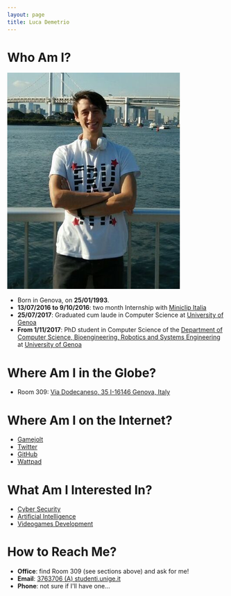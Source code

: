 ```yaml
---
layout: page
title: Luca Demetrio
---
```


# Who Am I?
![Ops, something went wrong. This picture is missing!](/pics/demetrio.jpg)
* Born in Genova, on **25/01/1993**.
* **13/07/2016 to 9/10/2016**: two month Internship with [Miniclip Italia](https://corporate.miniclip.com/where-we-are/)
* **25/07/2017**: Graduated cum laude in Computer Science at [University of Genoa](https://en.wikipedia.org/wiki/University_of_Genoa)
* **From 1/11/2017**: PhD student in Computer Science of the [Department of Computer Science, Bioengineering, Robotics and Systems Engineering](http://www.dibris.unige.it/) at [University of Genoa](https://en.wikipedia.org/wiki/University_of_Genoa)

# Where Am I in the Globe?
* Room 309: [Via Dodecaneso, 35 I-16146 Genova, Italy](https://www.google.com/maps/place/Universit%C3%A0+degli+Studi+di+Genova+-+Dipartimento+di+Informatica,+Bioingegneria,+Robotica+e+Ingegneria+dei+Sistemi/@44.4033504,8.9718396,17.37z/data=!4m5!3m4!1s0x0:0x36191c714ef37673!8m2!3d44.4032971!4d8.9723245?hl=en-US)

# Where Am I on the Internet?
* [Gamejolt](https://gamejolt.com/@wireluca)
* [Twitter](https://twitter.com/wireluca)
* [GitHub](https://github.com/zangobot)
* [Wattpad](https://www.wattpad.com/user/LucaDemetrio)

# What Am I Interested In?
* [Cyber Security](https://en.wikipedia.org/wiki/Computer_security)
* [Artificial Intelligence](https://en.wikipedia.org/wiki/Artificial_intelligence)
* [Videogames Development](https://en.wikipedia.org/wiki/Video_game_development)


# How to Reach Me?
* **Office**: find Room 309 (see sections above) and ask for me!
* **Email**: [3763706 (A) studenti.unige.it](mailto://3763706@studenti.unige.it)
* **Phone**: not sure if I'll have one...
